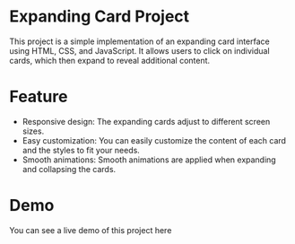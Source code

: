 <h1>Expanding Card Project</h1>
<p>This project is a simple implementation of an expanding card interface using HTML, CSS, and JavaScript. It allows users to click on individual cards,
which then expand to reveal additional content.</p>


###
<h1>Feature</h1>
<ul> 
  <li>Responsive design: The expanding cards adjust to different screen sizes.</li>
  <li>Easy customization: You can easily customize the content of each card and the styles to fit your needs.</li>
  <li>Smooth animations: Smooth animations are applied when expanding and collapsing the cards.</li>
</ul>

###
<h1>Demo</h1>
You can see a live demo of this project <a src=" ">here</a>
